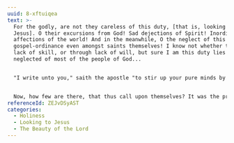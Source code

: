 ```yaml
---
uuid: 8-xftuiqea
text: >-
  For the godly, are not they careless of this duty, [that is, looking unto
  Jesus]. O their excursions from God! Sad dejections of Spirit! Inordinate
  affections of the world! And in the meanwhile, O the neglect of this
  gospel-ordinance even amongst saints themselves! I know not whether through
  lack of skill, or through lack of will, but sure I am this duty lies dormant,
  neglected of most of the people of God...


  "I write unto you," saith the apostle "to stir up your pure minds by way of remembrance," (2 Peter 3:1). It is in the original Greek, "to awaken your pure minds," and it was but need. See how David calls upon himself, "Awake, my glory!" (Psalm 57:8). And see how Deborah calls upon herself, "Awake, awake, Deborah, awake, awake, utter a song," (Judges 7:12). Awaking, is a word that imparts rousing, as birds that provoke their young ones by flight, to make use of their wings.


  Now, how few are there, that thus call upon themselves? It was the prophet's complaint, "No man stirs up himself to take hold of God," (Isaiah 64:7). O what a shame is this! Is it fit that our understandings, which God has entrusted us with, should be no more improved? Is it fit, that our minds (those golden cabinets, which God has given us to be filled with heavenly treasure) should either be empty, or stuffed with vanity, nothing, worse than nothing? O! that such glorious creatures as our souls, should lacquey after every creature, which should be an attendant upon Christ, which should be like angels, waiting and standing in the presence of our God! O that such glorious things as our immortal spirits, should run after vanity, and so become vain; which if rightly improved, should wake with angels, should lodge themselves in the bosom of the glorious God! Do we not see, how Christ is sending out to us continually? The thoughts of his heart are love, eternal love; and shall not we send out our thoughts towards him? Shall not we let our minds run out towards him?
referenceId: ZEJvDSyAST
categories:
  - Holiness
  - Looking to Jesus
  - The Beauty of the Lord
---
```

